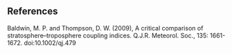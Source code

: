 ## References
Baldwin, M. P. and Thompson, D. W. (2009), A critical comparison of stratosphere–troposphere coupling indices. Q.J.R. Meteorol. Soc., 135: 1661-1672. doi:10.1002/qj.479
